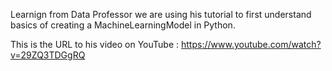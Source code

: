 Learnign from Data Professor we are using his tutorial to first understand basics of creating a MachineLearningModel in Python.

This is the URL to his video on YouTube : https://www.youtube.com/watch?v=29ZQ3TDGgRQ

